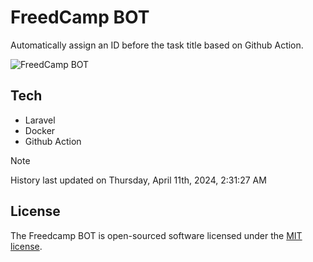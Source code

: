 # FreedCamp BOT

Automatically assign an ID before the task title based on Github Action.

![FreedCamp BOT](https://repository-images.githubusercontent.com/737932867/7d34798b-2680-471c-b089-a78a718d3d6a)

## Tech

- Laravel
- Docker
- Github Action

> [!NOTE]  
> History last updated on Thursday, April 11th, 2024, 2:31:27 AM

## License

The Freedcamp BOT is open-sourced software licensed under the [MIT license](https://opensource.org/licenses/MIT).
